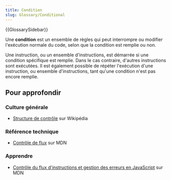 ```yaml
---
title: Condition
slug: Glossary/Conditional
---
```


{{GlossarySidebar}}

Une **condition** est un ensemble de règles qui peut interrompre ou modifier l'exécution normale du code, selon que la condition est remplie ou non.

Une instruction, ou un ensemble d'instructions, est démarrée si une condition spécifique est remplie. Dans le cas contraire, d'autres instructions sont exécutées. Il est également possible de répéter l'exécution d'une instruction, ou ensemble d'instructions, tant qu'une condition n'est pas encore remplie.

## Pour approfondir

### Culture générale

- [Structure de contrôle](https://fr.wikipedia.org/wiki/Structure_de_contrôle#Alternatives) sur Wikipédia

### Référence technique

- [Contrôle de flux](/fr/docs/Glossaire/Structure_de_contrôle) sur MDN

### Apprendre

- [Contrôle du flux d'instructions et gestion des erreurs en JavaScript](/fr/docs/Web/JavaScript/Guide/Contrôle_du_flux_Gestion_des_erreurs) sur MDN
